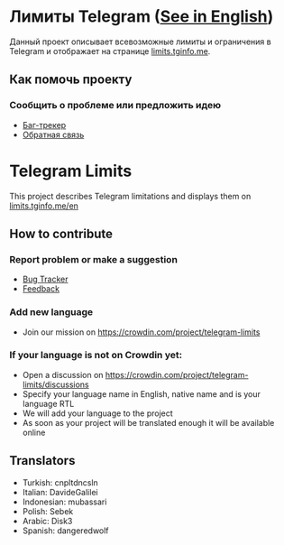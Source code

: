 # Лимиты Telegram ([See in English](#telegram-limits))
Данный проект описывает всевозможные лимиты и ограничения в Telegram и отображает на странице [limits.tginfo.me](https://limits.tginfo.me).

## Как помочь проекту
### Сообщить о проблеме или предложить идею
- [Баг-трекер](https://github.com/tginfo/Telegram-Limits/issues/new)
- [Обратная связь](https://t.me/infowritebot)

# Telegram Limits
This project describes Telegram limitations and displays them on [limits.tginfo.me/en](https://limits.tginfo.me/en)

## How to contribute
### Report problem or make a suggestion
- [Bug Tracker](https://github.com/tginfo/Telegram-Limits/issues/new)
- [Feedback](https://t.me/infowritebot) 

### Add new language
- Join our mission on https://crowdin.com/project/telegram-limits

### If your language is not on Crowdin yet:
- Open a discussion on https://crowdin.com/project/telegram-limits/discussions
- Specify your language name in English, native name and is your language RTL
- We will add your language to the project
- As soon as your project will be translated enough it will be available online 

## Translators
- Turkish: cnpltdncsln
- Italian: DavideGalilei
- Indonesian: mubassari
- Polish: Sebek
- Arabic: Disk3
- Spanish: dangeredwolf
